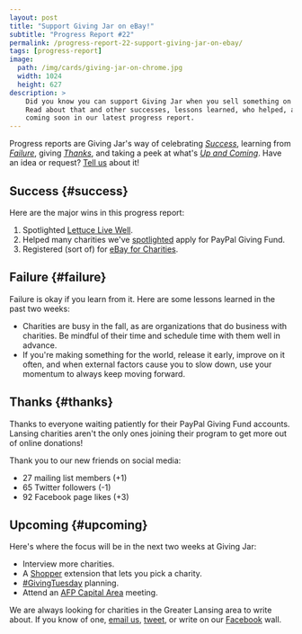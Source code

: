 ```yaml
---
layout: post
title: "Support Giving Jar on eBay!"
subtitle: "Progress Report #22"
permalink: /progress-report-22-support-giving-jar-on-ebay/
tags: [progress-report]
image:
  path: /img/cards/giving-jar-on-chrome.jpg
  width: 1024
  height: 627
description: >
    Did you know you can support Giving Jar when you sell something on eBay?
    Read about that and other successes, lessons learned, who helped, and what's
    coming soon in our latest progress report.
---
```


Progress reports are Giving Jar's way of celebrating *[Success][1]*, learning from *[Failure][2]*, giving *[Thanks][3]*, and taking a peek at what's *[Up and Coming][4]*. Have an idea or request? [Tell us][5] about it!

## Success {#success}

Here are the major wins in this progress report:

1. Spotlighted [Lettuce Live Well][8].
2. Helped many charities we've [spotlighted][9] apply for PayPal Giving Fund.
3. Registered (sort of) for [eBay for Charities][10].

## Failure {#failure}

Failure is okay if you learn from it. Here are some lessons learned in the past two weeks:

* Charities are busy in the fall, as are organizations that do business with charities. Be mindful of their time and schedule time with them well in advance.
* If you're making something for the world, release it early, improve on it often, and when external factors cause you to slow down, use your momentum to always keep moving forward.

## Thanks {#thanks}

Thanks to everyone waiting patiently for their PayPal Giving Fund accounts. Lansing charities aren't the only ones joining their program to get more out of online donations!

Thank you to our new friends on social media:

* 27 mailing list members (+1)
* 65 Twitter followers (-1)
* 92 Facebook page likes (+3)

## Upcoming {#upcoming}

Here's where the focus will be in the next two weeks at Giving Jar:

* Interview more charities.
* A [Shopper][11] extension that lets you pick a charity.
* [#GivingTuesday][12] planning.
* Attend an [AFP Capital Area][13] meeting.

We are always looking for charities in the Greater Lansing area to write about. If you know of one, [email us][5], [tweet][6], or write on our [Facebook][7] wall.



[1]: #success "Success Section"
[2]: #failure "Failure Section"
[3]: #thanks "Thanks Section"
[4]: #upcoming "Upcoming Section"
[5]: mailto:hello@givingjar.org "Email Giving Jar"
[6]: https://twitter.com/givingjar "Giving Jar on Twitter"
[7]: https://www.facebook.com/givingjarorg "Giving Jar on Facebook"
[8]: http://blog.givingjar.org/charity-spotlight-lettuce-live-well/ "Lettuce Live Well Spotlight"
[9]: http://blog.givingjar.org/tag/spotlight/ "Index of all spotlighted charities on the Giving Jar blog"
[10]: http://charity.ebay.com/charity-auctions/charity/giving-jar-inc/196655/ "Giving Jar on eBay for Charity"
[11]: http://bit.ly/GivingJarShopper "Giving Jar's PayPal Shopper Extension on the Chrome Store"
[12]: https://twitter.com/search?q=%23GivingTuesday "#GivingTuesday hashtag on Twitter"
[13]: http://afplansingmi.afpnet.org/ "Association for Fundraising Professionals - Capital Area Chapter Homepage"

